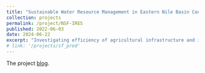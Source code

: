 ```yaml
---
title: "Sustainable Water Resource Management in Eastern Nile Basin Countries: What works? What needs to be improved?"
collection: projects
permalink: /project/NSF-IRES
published: 2022-06-03
date: 2024-06-22
excerpt: "Investigating efficiency of agricultural infrastructure and investments in Rwanda: The “Boots-on-the-Ground” Perspective "
# link: '/projects/sf_pred'
---
```


The project [blog](https://amarodriguez6.wixsite.com/east-africa-ires). 
